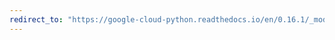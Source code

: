 ```yaml
---
redirect_to: "https://google-cloud-python.readthedocs.io/en/0.16.1/_modules/gcloud/translate/client.html"
---
```

